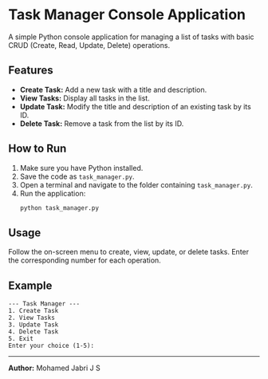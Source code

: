# Task Manager Console Application

A simple Python console application for managing a list of tasks with basic CRUD (Create, Read, Update, Delete) operations.

## Features

- **Create Task:** Add a new task with a title and description.
- **View Tasks:** Display all tasks in the list.
- **Update Task:** Modify the title and description of an existing task by its ID.
- **Delete Task:** Remove a task from the list by its ID.

## How to Run

1. Make sure you have Python installed.
2. Save the code as `task_manager.py`.
3. Open a terminal and navigate to the folder containing `task_manager.py`.
4. Run the application:
   ```sh
   python task_manager.py
   ```

## Usage

Follow the on-screen menu to create, view, update, or delete tasks. Enter the corresponding number for each operation.

## Example

```
--- Task Manager ---
1. Create Task
2. View Tasks
3. Update Task
4. Delete Task
5. Exit
Enter your choice (1-5):
```

---

**Author:** Mohamed Jabri J S
